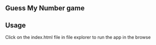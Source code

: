 ## Guess My Number game

## Usage

Click on the index.html file in file
explorer to run the app in the browse
